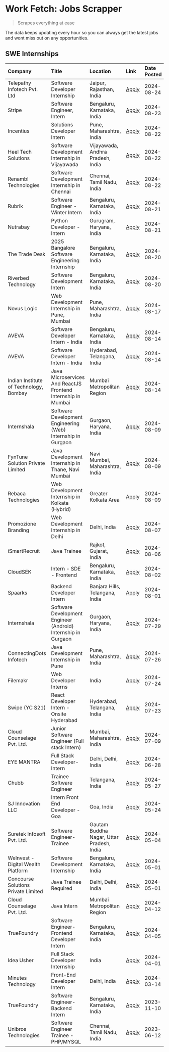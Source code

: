 # Work Fetch: Jobs Scrapper
> Scrapes everything at ease

The data keeps updating every hour so you can always get the latest jobs and wont miss out on any opportunities.

## SWE Internships
<!--START_SECTION:workfetch-->
| Company                                | Title                                                         | Location                                  | Link                                                                                                                                                                                                                                                                                                  | Date Posted   |
|:---------------------------------------|:--------------------------------------------------------------|:------------------------------------------|:------------------------------------------------------------------------------------------------------------------------------------------------------------------------------------------------------------------------------------------------------------------------------------------------------|:--------------|
| Telepathy Infotech Pvt. Ltd            | Software Developer Internship                                 | Jaipur, Rajasthan, India                  | [Apply](https://in.linkedin.com/jobs/view/software-developer-internship-at-telepathy-infotech-pvt-ltd-4006788979?position=20&pageNum=0&refId=UvyyraqeX1bFnUiwlrFMcg%3D%3D&trackingId=PXz9dCrafmfaO74pKMBp3g%3D%3D&trk=public_jobs_jserp-result_search-card)                                           | 2024-08-24    |
| Stripe                                 | Software Engineer, Intern                                     | Bengaluru, Karnataka, India               | [Apply](https://in.linkedin.com/jobs/view/software-engineer-intern-at-stripe-4008214242?position=2&pageNum=0&refId=UvyyraqeX1bFnUiwlrFMcg%3D%3D&trackingId=REuFqvp4XAjflLKvGxtx6g%3D%3D&trk=public_jobs_jserp-result_search-card)                                                                     | 2024-08-23    |
| Incentius                              | Solutions Developer Intern                                    | Pune, Maharashtra, India                  | [Apply](https://in.linkedin.com/jobs/view/solutions-developer-intern-at-incentius-4005695869?position=38&pageNum=0&refId=UvyyraqeX1bFnUiwlrFMcg%3D%3D&trackingId=tp0zuBt6kXfBNivvR56EdQ%3D%3D&trk=public_jobs_jserp-result_search-card)                                                               | 2024-08-22    |
| Heel Tech Solutions                    | Software Development Internship in Vijayawada                 | Vijayawada, Andhra Pradesh, India         | [Apply](https://in.linkedin.com/jobs/view/software-development-internship-in-vijayawada-at-heel-tech-solutions-4007906692?position=46&pageNum=0&refId=UvyyraqeX1bFnUiwlrFMcg%3D%3D&trackingId=RKlMXBibro%2FQ%2B5ulPIwliQ%3D%3D&trk=public_jobs_jserp-result_search-card)                              | 2024-08-22    |
| Renambl Technologies                   | Software Development Internship in Chennai                    | Chennai, Tamil Nadu, India                | [Apply](https://in.linkedin.com/jobs/view/software-development-internship-in-chennai-at-renambl-technologies-4007910299?position=58&pageNum=0&refId=UvyyraqeX1bFnUiwlrFMcg%3D%3D&trackingId=XNW38fHDkZdOlLoiGuf1PQ%3D%3D&trk=public_jobs_jserp-result_search-card)                                    | 2024-08-22    |
| Rubrik                                 | Software Engineer - Winter Intern                             | Bengaluru, Karnataka, India               | [Apply](https://in.linkedin.com/jobs/view/software-engineer-winter-intern-at-rubrik-4006567784?position=27&pageNum=0&refId=UvyyraqeX1bFnUiwlrFMcg%3D%3D&trackingId=BjqFkyyENTVodi1I95Z13w%3D%3D&trk=public_jobs_jserp-result_search-card)                                                             | 2024-08-21    |
| Nutrabay                               | Python Developer - Intern                                     | Gurugram, Haryana, India                  | [Apply](https://in.linkedin.com/jobs/view/python-developer-intern-at-nutrabay-4003909226?position=55&pageNum=0&refId=UvyyraqeX1bFnUiwlrFMcg%3D%3D&trackingId=9REZ7vMn6JgrXb5P0klVZA%3D%3D&trk=public_jobs_jserp-result_search-card)                                                                   | 2024-08-21    |
| The Trade Desk                         | 2025 Bangalore Software Engineering Internship                | Bengaluru, Karnataka, India               | [Apply](https://in.linkedin.com/jobs/view/2025-bangalore-software-engineering-internship-at-the-trade-desk-3987456531?position=9&pageNum=0&refId=UvyyraqeX1bFnUiwlrFMcg%3D%3D&trackingId=6kNVZ8KI88kEe2zUpJsnYQ%3D%3D&trk=public_jobs_jserp-result_search-card)                                       | 2024-08-20    |
| Riverbed Technology                    | Software Development Intern                                   | Bengaluru, Karnataka, India               | [Apply](https://in.linkedin.com/jobs/view/software-development-intern-at-riverbed-technology-4004467559?position=47&pageNum=0&refId=UvyyraqeX1bFnUiwlrFMcg%3D%3D&trackingId=CuKRXj4cGh6ck%2FQ6FXWpOA%3D%3D&trk=public_jobs_jserp-result_search-card)                                                  | 2024-08-20    |
| Novus Logic                            | Web Development Internship in Pune, Mumbai                    | Pune, Maharashtra, India                  | [Apply](https://in.linkedin.com/jobs/view/web-development-internship-in-pune-mumbai-at-novus-logic-4003713081?position=59&pageNum=0&refId=UvyyraqeX1bFnUiwlrFMcg%3D%3D&trackingId=ehlnuOXtG5cQKv20C0RtEg%3D%3D&trk=public_jobs_jserp-result_search-card)                                              | 2024-08-17    |
| AVEVA                                  | Software Developer Intern - India                             | Bengaluru, Karnataka, India               | [Apply](https://in.linkedin.com/jobs/view/software-developer-intern-india-at-aveva-3998279987?position=10&pageNum=0&refId=UvyyraqeX1bFnUiwlrFMcg%3D%3D&trackingId=YjWOwwKz9WxwGifGyGUtZQ%3D%3D&trk=public_jobs_jserp-result_search-card)                                                              | 2024-08-14    |
| AVEVA                                  | Software Developer Intern - India                             | Hyderabad, Telangana, India               | [Apply](https://in.linkedin.com/jobs/view/software-developer-intern-india-at-aveva-3998281598?position=13&pageNum=0&refId=UvyyraqeX1bFnUiwlrFMcg%3D%3D&trackingId=aWCGVuY77hRIpEqeScdEZg%3D%3D&trk=public_jobs_jserp-result_search-card)                                                              | 2024-08-14    |
| Indian Institute of Technology, Bombay | Java Microservices And ReactJS Frontend Internship in Mumbai  | Mumbai Metropolitan Region                | [Apply](https://in.linkedin.com/jobs/view/java-microservices-and-reactjs-frontend-internship-in-mumbai-at-indian-institute-of-technology-bombay-4001737279?position=60&pageNum=0&refId=UvyyraqeX1bFnUiwlrFMcg%3D%3D&trackingId=sGUDQ7llF54QCskkaos2rg%3D%3D&trk=public_jobs_jserp-result_search-card) | 2024-08-14    |
| Internshala                            | Software Development Engineering (Web) Internship in Gurgaon  | Gurgaon, Haryana, India                   | [Apply](https://in.linkedin.com/jobs/view/software-development-engineering-web-internship-in-gurgaon-at-internshala-3997620471?position=4&pageNum=0&refId=UvyyraqeX1bFnUiwlrFMcg%3D%3D&trackingId=Q3EL8P9iVe3NM3CAew98tA%3D%3D&trk=public_jobs_jserp-result_search-card)                              | 2024-08-09    |
| FynTune Solution Private Limited       | Java Development Internship in Thane, Navi Mumbai             | Navi Mumbai, Maharashtra, India           | [Apply](https://in.linkedin.com/jobs/view/java-development-internship-in-thane-navi-mumbai-at-fyntune-solution-private-limited-3997617373?position=18&pageNum=0&refId=UvyyraqeX1bFnUiwlrFMcg%3D%3D&trackingId=DqgF0DmPkRZxe%2FIIBHATxw%3D%3D&trk=public_jobs_jserp-result_search-card)                | 2024-08-09    |
| Rebaca Technologies                    | Web Development Internship in Kolkata (Hybrid)                | Greater Kolkata Area                      | [Apply](https://in.linkedin.com/jobs/view/web-development-internship-in-kolkata-hybrid-at-rebaca-technologies-3997621369?position=43&pageNum=0&refId=UvyyraqeX1bFnUiwlrFMcg%3D%3D&trackingId=Uq0zcZWy3F%2B1ug65dAk8jA%3D%3D&trk=public_jobs_jserp-result_search-card)                                 | 2024-08-09    |
| Promozione Branding                    | Web Development Internship in Delhi                           | Delhi, India                              | [Apply](https://in.linkedin.com/jobs/view/web-development-internship-in-delhi-at-promozione-branding-3995559880?position=28&pageNum=0&refId=UvyyraqeX1bFnUiwlrFMcg%3D%3D&trackingId=rPsmspOxvm%2BTigNCRX65XA%3D%3D&trk=public_jobs_jserp-result_search-card)                                          | 2024-08-07    |
| iSmartRecruit                          | Java Trainee                                                  | Rajkot, Gujarat, India                    | [Apply](https://in.linkedin.com/jobs/view/java-trainee-at-ismartrecruit-3992301825?position=36&pageNum=0&refId=UvyyraqeX1bFnUiwlrFMcg%3D%3D&trackingId=g38FdoDH0oteuSvzjULwEw%3D%3D&trk=public_jobs_jserp-result_search-card)                                                                         | 2024-08-06    |
| CloudSEK                               | Intern - SDE - Frontend                                       | Bengaluru, Karnataka, India               | [Apply](https://in.linkedin.com/jobs/view/intern-sde-frontend-at-cloudsek-3991574495?position=24&pageNum=0&refId=UvyyraqeX1bFnUiwlrFMcg%3D%3D&trackingId=Yw%2BY7WGag8u6bT27eeO0FQ%3D%3D&trk=public_jobs_jserp-result_search-card)                                                                     | 2024-08-02    |
| Spaarks                                | Backend Developer Intern                                      | Banjara Hills, Telangana, India           | [Apply](https://in.linkedin.com/jobs/view/backend-developer-intern-at-spaarks-3990226465?position=30&pageNum=0&refId=UvyyraqeX1bFnUiwlrFMcg%3D%3D&trackingId=m8GTrXyYJmsUuCIUiP7nCg%3D%3D&trk=public_jobs_jserp-result_search-card)                                                                   | 2024-08-01    |
| Internshala                            | Software Development Engineer (Android) Internship in Gurgaon | Gurgaon, Haryana, India                   | [Apply](https://in.linkedin.com/jobs/view/software-development-engineer-android-internship-in-gurgaon-at-internshala-3987153031?position=52&pageNum=0&refId=UvyyraqeX1bFnUiwlrFMcg%3D%3D&trackingId=pCj%2B8YSIG0ja5LEghoJ2hg%3D%3D&trk=public_jobs_jserp-result_search-card)                          | 2024-07-29    |
| ConnectingDots Infotech                | Java Development Internship in Pune                           | Pune, Maharashtra, India                  | [Apply](https://in.linkedin.com/jobs/view/java-development-internship-in-pune-at-connectingdots-infotech-3983314097?position=41&pageNum=0&refId=UvyyraqeX1bFnUiwlrFMcg%3D%3D&trackingId=UmnkF0YutDuONmCv1Ud1zg%3D%3D&trk=public_jobs_jserp-result_search-card)                                        | 2024-07-26    |
| Filemakr                               | Web Developer Interns                                         | India                                     | [Apply](https://in.linkedin.com/jobs/view/web-developer-interns-at-filemakr-3981227003?position=44&pageNum=0&refId=UvyyraqeX1bFnUiwlrFMcg%3D%3D&trackingId=7qCGSjBsPzjZvF2Is%2FnlBQ%3D%3D&trk=public_jobs_jserp-result_search-card)                                                                   | 2024-07-24    |
| Swipe (YC S21)                         | React Developer Intern - Onsite Hyderabad                     | Hyderabad, Telangana, India               | [Apply](https://in.linkedin.com/jobs/view/react-developer-intern-onsite-hyderabad-at-swipe-yc-s21-3981326010?position=42&pageNum=0&refId=UvyyraqeX1bFnUiwlrFMcg%3D%3D&trackingId=SE5PlewMaqMgQGbK4o0pvA%3D%3D&trk=public_jobs_jserp-result_search-card)                                               | 2024-07-23    |
| Cloud Counselage Pvt. Ltd.             | Junior Software Engineer (Full stack Intern)                  | Mumbai, Maharashtra, India                | [Apply](https://in.linkedin.com/jobs/view/junior-software-engineer-full-stack-intern-at-cloud-counselage-pvt-ltd-3967725851?position=21&pageNum=0&refId=UvyyraqeX1bFnUiwlrFMcg%3D%3D&trackingId=Cze1KTkt0dN0LS08clqRJg%3D%3D&trk=public_jobs_jserp-result_search-card)                                | 2024-07-09    |
| EYE MANTRA                             | Full Stack Developer- Intern                                  | Delhi, Delhi, India                       | [Apply](https://in.linkedin.com/jobs/view/full-stack-developer-intern-at-eye-mantra-3960988037?position=57&pageNum=0&refId=UvyyraqeX1bFnUiwlrFMcg%3D%3D&trackingId=%2FaoN2YnRBYBmXLozkLIepQ%3D%3D&trk=public_jobs_jserp-result_search-card)                                                           | 2024-06-28    |
| Chubb                                  | Trainee Software Engineer                                     | Telangana, India                          | [Apply](https://in.linkedin.com/jobs/view/trainee-software-engineer-at-chubb-3955950075?position=34&pageNum=0&refId=UvyyraqeX1bFnUiwlrFMcg%3D%3D&trackingId=lZYFqmzOSe65gcfxx5J4pg%3D%3D&trk=public_jobs_jserp-result_search-card)                                                                    | 2024-05-27    |
| SJ Innovation LLC                      | Intern Front End Developer - Goa                              | Goa, India                                | [Apply](https://in.linkedin.com/jobs/view/intern-front-end-developer-goa-at-sj-innovation-llc-3931678611?position=16&pageNum=0&refId=UvyyraqeX1bFnUiwlrFMcg%3D%3D&trackingId=G6%2BQwtYMz57dd9AjMyTjtQ%3D%3D&trk=public_jobs_jserp-result_search-card)                                                 | 2024-05-24    |
| Suretek Infosoft Pvt. Ltd.             | Software Engineer-Trainee                                     | Gautam Buddha Nagar, Uttar Pradesh, India | [Apply](https://in.linkedin.com/jobs/view/software-engineer-trainee-at-suretek-infosoft-pvt-ltd-3916999948?position=48&pageNum=0&refId=UvyyraqeX1bFnUiwlrFMcg%3D%3D&trackingId=47dG1yryZsi1nUgMyOo0rQ%3D%3D&trk=public_jobs_jserp-result_search-card)                                                 | 2024-05-04    |
| WeInvest - Digital Wealth Platform     | Software Development Internship                               | Bengaluru, Karnataka, India               | [Apply](https://in.linkedin.com/jobs/view/software-development-internship-at-weinvest-digital-wealth-platform-3912867225?position=3&pageNum=0&refId=UvyyraqeX1bFnUiwlrFMcg%3D%3D&trackingId=tNpTQWBEuZqNArhz0ELWCA%3D%3D&trk=public_jobs_jserp-result_search-card)                                    | 2024-05-01    |
| Concourse Solutions Private Limited    | Java Trainee Required                                         | Delhi, Delhi, India                       | [Apply](https://in.linkedin.com/jobs/view/java-trainee-required-at-concourse-solutions-private-limited-3912869388?position=15&pageNum=0&refId=UvyyraqeX1bFnUiwlrFMcg%3D%3D&trackingId=g5WVLfbTFJT3siiKAR7SmQ%3D%3D&trk=public_jobs_jserp-result_search-card)                                          | 2024-05-01    |
| Cloud Counselage Pvt. Ltd.             | Java Intern                                                   | Mumbai Metropolitan Region                | [Apply](https://in.linkedin.com/jobs/view/java-intern-at-cloud-counselage-pvt-ltd-3896025667?position=51&pageNum=0&refId=UvyyraqeX1bFnUiwlrFMcg%3D%3D&trackingId=AGVf%2BAZizgoeQcnvK26g4Q%3D%3D&trk=public_jobs_jserp-result_search-card)                                                             | 2024-04-12    |
| TrueFoundry                            | Software Engineer- Frontend Developer Intern                  | Bengaluru, Karnataka, India               | [Apply](https://in.linkedin.com/jobs/view/software-engineer-frontend-developer-intern-at-truefoundry-3887320206?position=33&pageNum=0&refId=UvyyraqeX1bFnUiwlrFMcg%3D%3D&trackingId=IaNqVv3ji0IQ%2BK0WDxuSgQ%3D%3D&trk=public_jobs_jserp-result_search-card)                                          | 2024-04-05    |
| Idea Usher                             | Full Stack Developer Internship                               | India                                     | [Apply](https://in.linkedin.com/jobs/view/full-stack-developer-internship-at-idea-usher-3879565540?position=31&pageNum=0&refId=UvyyraqeX1bFnUiwlrFMcg%3D%3D&trackingId=RRL1tYP98xJKpmSG9DBRDA%3D%3D&trk=public_jobs_jserp-result_search-card)                                                         | 2024-04-01    |
| Minutes Technology                     | Front-End Developer Intern                                    | Delhi, India                              | [Apply](https://in.linkedin.com/jobs/view/front-end-developer-intern-at-minutes-technology-3853712549?position=26&pageNum=0&refId=UvyyraqeX1bFnUiwlrFMcg%3D%3D&trackingId=nFOfuv0EkcDIRpUzB%2BWerg%3D%3D&trk=public_jobs_jserp-result_search-card)                                                    | 2024-03-14    |
| TrueFoundry                            | Software Engineer-Backend Intern                              | Bengaluru, Karnataka, India               | [Apply](https://in.linkedin.com/jobs/view/software-engineer-backend-intern-at-truefoundry-3779508170?position=53&pageNum=0&refId=UvyyraqeX1bFnUiwlrFMcg%3D%3D&trackingId=SPD1riJ2YhtcuVR8JoKd8w%3D%3D&trk=public_jobs_jserp-result_search-card)                                                       | 2023-11-10    |
| Unibros Technologies                   | Software Engineer Trainee - PHP/MYSQL                         | Chennai, Tamil Nadu, India                | [Apply](https://in.linkedin.com/jobs/view/software-engineer-trainee-php-mysql-at-unibros-technologies-3656599241?position=56&pageNum=0&refId=UvyyraqeX1bFnUiwlrFMcg%3D%3D&trackingId=hz3oONMEGC93yI6YXWoqtw%3D%3D&trk=public_jobs_jserp-result_search-card)                                           | 2023-06-12    |
<!--END_SECTION:workfetch-->
